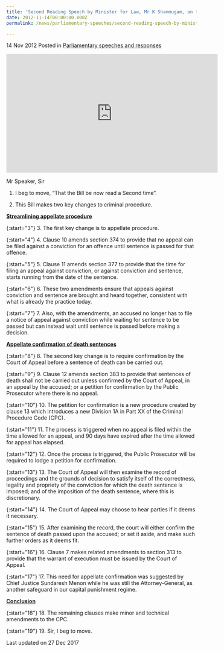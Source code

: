 ```yaml
---
title: 'Second Reading Speech by Minister for Law, Mr K Shanmugam, on the Criminal Procedure Code (Amendment) Bill'
date: 2012-11-14T00:00:00.000Z
permalink: /news/parliamentary-speeches/second-reading-speech-by-minister-for-law--mr-k-shanmugam--on-th0

---
```




14 Nov 2012 Posted in [Parliamentary speeches and responses](/news/parliamentary-speeches) 

<div class="bp-youtube">
<iframe title="video: Second Reading Speech by Minister for Law on Criminal Procedure Code (Amendment) Bill" width="560" height="315" src="https://www.youtube.com/embed/qLyK7icEOzE" frameborder="0" allow="accelerometer; autoplay; encrypted-media; gyroscope; picture-in-picture" allowfullscreen></iframe>    
</div>

Mr Speaker, Sir


1. I beg to move, “That the Bill be now read a Second time”.

2. This Bill makes two key changes to criminal procedure.

**<u>Streamlining appellate procedure</u>**

{:start="3"}
3. The first key change is to appellate procedure.

{:start="4"}
4. Clause 10 amends section 374 to provide that no appeal can be filed against a conviction for an offence until sentence is passed for that offence.

{:start="5"}
5. Clause 11 amends section 377 to provide that the time for filing an appeal against conviction, or against conviction and sentence, starts running from the date of the sentence.

{:start="6"}
6. These two amendments ensure that appeals against conviction and sentence are brought and heard together, consistent with what is already the practice today.

{:start="7"}
7. Also, with the amendments, an accused no longer has to file a notice of appeal against conviction while waiting for sentence to be passed but can instead wait until sentence is passed before making a decision.

**<u>Appellate confirmation of death sentences</u>**

{:start="8"}
8. The second key change is to require confirmation by the Court of Appeal before a sentence of death can be carried out.

{:start="9"}
9. Clause 12 amends section 383 to provide that sentences of death shall not be carried out unless confirmed by the Court of Appeal, in an appeal by the accused; or a petition for confirmation by the Public Prosecutor where there is no appeal.

{:start="10"}
10. The petition for confirmation is a new procedure created by clause 13 which introduces a new Division 1A in Part XX of the Criminal Procedure Code (CPC).

{:start="11"}
11. The process is triggered when no appeal is filed within the time allowed for an appeal, and 90 days have expired after the time allowed for appeal has elapsed.

{:start="12"}
12. Once the process is triggered, the Public Prosecutor will be required to lodge a petition for confirmation.

{:start="13"}
13. The Court of Appeal will then examine the record of proceedings and the grounds of decision to satisfy itself of the correctness, legality and propriety of the conviction for which the death sentence is imposed; and of the imposition of the death sentence, where this is discretionary.

{:start="14"}
14. The Court of Appeal may choose to hear parties if it deems it necessary.

{:start="15"}
15. After examining the record, the court will either confirm the sentence of death passed upon the accused; or set it aside, and make such further orders as it deems fit.

{:start="16"}
16. Clause 7 makes related amendments to section 313 to provide that the warrant of execution must be issued by the Court of Appeal.

{:start="17"}
17. This need for appellate confirmation was suggested by Chief Justice Sundaresh Menon while he was still the Attorney-General, as another safeguard in our capital punishment regime.

**<u>Conclusion</u>**

{:start="18"}
18. The remaining clauses make minor and technical amendments to the CPC.

{:start="19"}
19. Sir, I beg to move.






<p class="right-side-updated">Last updated on 27 Dec 2017 </p>
